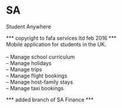 # SA
Student Anywhere

*** copyright to fafa services ltd feb 2016 ***<br>
Mobile application for students in the UK.<br>
<br>
– Manage school curriculum<br>
– Manage holidays<br>
– Manage trips<br>
– Manage flight bookings<br>
– Manage host-family stays<br>
– Manage taxi bookings<br>

*** added branch of SA Finance ***
